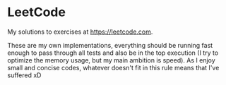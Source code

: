# LeetCode
My solutions to exercises at https://leetcode.com.

These are my own implementations, everything should be running fast enough to pass through all tests and also be in the top execution (I try to optimize the memory usage, but my main ambition is speed). As I enjoy small and concise codes, whatever doesn't fit in this rule means that I've suffered xD